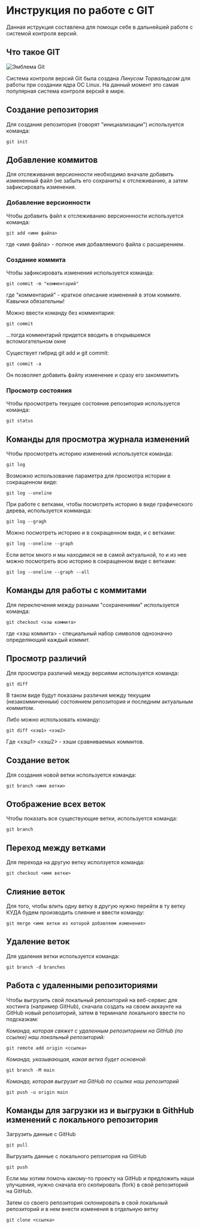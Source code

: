 # **Инструкция по работе с GIT**

Данная иструкция составлена для помощи себе в дальнейшей работе с системой контроля версий.

## Что такое GIT

![Эмблема Git](git.JPG)

Система контроля версий Git была создана *Линусом Торвальдсом* для работы при создании ядра ОС Linux. На данный момент это самая популярная система контроля версий в мире.

## Создание репозитория

Для создания репозитория (говорят "инициализации") используется команда:

    git init

## Добавление коммитов

Для отслеживания версионности необходимо вначале добавить измененный файл (не забыть его сохранить) к отслеживанию, а затем зафиксировать изменения.

### Добавление версионности

Чтобы добавить файл к отслеживанию версионнности используется команда:

    git add <имя файла>

где <имя файла> - полное имя добавляемого файла с расширением.

### Создание коммита

Чтобы зафиксировать изменения используется команда:

    git commit -m "комментарий"

где "комментарий" - краткое описание изменений в этом коммите. Кавычки обязательны!

Можно ввести команду без комментария:

    git commit

...тогда комментарий придется вводить в открывшемся вспомогательном окне

Существует гибрид git add и git commit: 

    git commit -a

Он позволяет добавить файлу изменение и сразу его закоммитить

### Просмотр состояния

Чтобы просмотреть текущее состояние репозитория используется команда:

    git status

## Команды для просмотра журнала изменений

Чтобы просмотреть историю изменений используется команда:

    git log

Возможно использование параметра для просмотра истории в сокращенном виде:

    git log --oneline

При работе с ветками, чтобы посмотреть историю в виде графического дерева, используется комманда:

    git log --gragh

Можно посмотреть историю и в сокращенном виде, и с ветками: 

    git log --oneline --graph

Если веток много и мы находимся не в самой актуальной, то и из нее можно посмотреть всю историю в сокращенном виде с ветками:

    git log --oneline --graph --all

## Команды для работы с коммитами

Для переключения между разными "сохранениями" используется команда:

    git checkout <хэш коммита>

где <хэш коммита> - специальный набор символов однозначно определяющий каждый коммит.

## Просмотр различий

Для просмотра различий между версиями используется команда:

    git diff

В таком виде будут показаны различия между текущим (незакоммиченным) состоянием репозитория и последним актуальным коммитом.

Либо можно использовать команду:

    git diff <хэш1> <хэш2>

Где <хэш1> <хэш2> - хэши сравниваемых коммитов.

## Создание веток

Для создания новой ветки используется команда:

    git branch <имя ветки>

## Отображение всех веток

Чтобы показать все существующие ветки, используется команда: 

    git branch 

## Переход между ветками

Для перехода на другую ветку исползуется команда:

    git checkout <имя ветки>

## Слияние веток

Для того, чтобы влить одну ветку в другую нужно перейти в ту ветку КУДА будем производить слияние и ввести команду:

    git merge <имя ветки из которой добавляем изменения>

## Удаление веток

Для удаления ветки используется команда:
    
    git branch -d branches

## Работа с удаленными репозиториями

Чтобы выгрузить свой локальный репозиторий на веб-сервис для хостинга (например GitHub), сначала создать на своем аккаунте на GitHub новый репозиторий, затем в терминале локального ввести по подсказкам:

*Команда, которая свяжет с удаленным репозиторием на GitHub (по ссылке) наш локальный репозиторий:*

    git remote add origin <ссылка>

*Команда, указывающая, какая ветка будет основной:*

    git branch -M main

*Команда, которая выгрузит на GitHub по ссылке наш репозиторий*

    git push -u origin main

## Команды для загрузки из и выгрузки в GithHub изменений с локального репозитория

Загрузить данные с GitHub
    
    git pull

Выгрузить данные с локального репзитория на GitHub 

    git push

Если мы хотим помочь какому-то проекту на GitHub и предложить наши улучшения, нужно сначала его скопировать (fork) в свой репозиторий на GitHub. 

Затем со своего репозитория склонировать в свой локальный репозиторий и в нем внести изменения в отдельную ветку

    git clone <ссылка>

